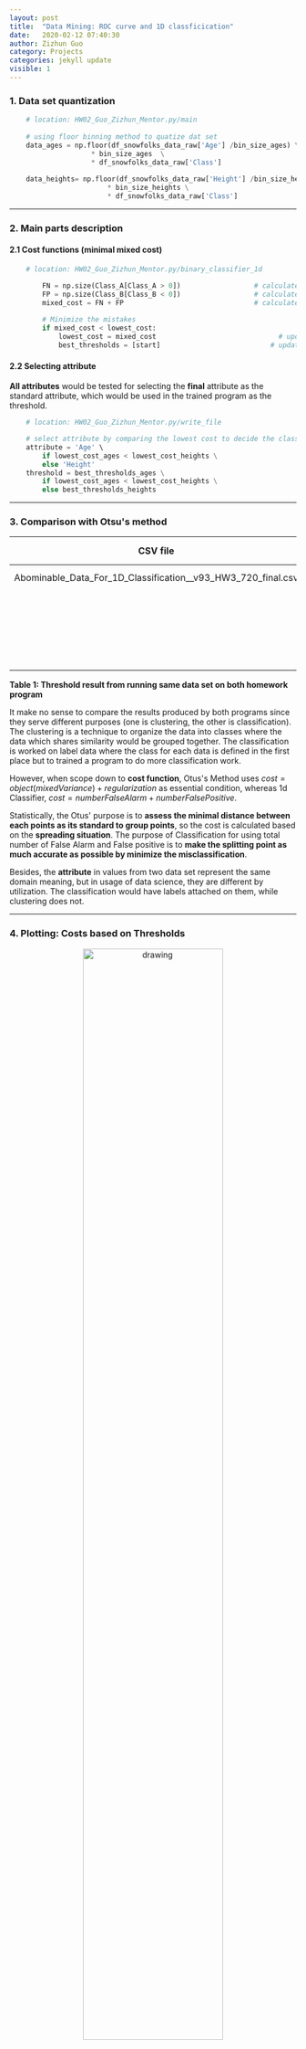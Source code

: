 ```yaml
---
layout: post
title:  "Data Mining: ROC curve and 1D classficication"
date:   2020-02-12 07:40:30
author: Zizhun Guo
category: Projects
categories: jekyll update
visible: 1
---
```



### 1. Data set quantization 

```python
    # location: HW02_Guo_Zizhun_Mentor.py/main
    
    # using floor binning method to quatize dat set
    data_ages = np.floor(df_snowfolks_data_raw['Age'] /bin_size_ages) \
                    * bin_size_ages  \
                    * df_snowfolks_data_raw['Class']
    
    data_heights= np.floor(df_snowfolks_data_raw['Height'] /bin_size_heights) \
                        * bin_size_heights \
                        * df_snowfolks_data_raw['Class']

```

---
### 2. Main parts description

#### 2.1 Cost functions (minimal mixed cost)
```python
    # location: HW02_Guo_Zizhun_Mentor.py/binary_classifier_1d

        FN = np.size(Class_A[Class_A > 0])                  # calculate the False Negatives
        FP = np.size(Class_B[Class_B < 0])                  # calculate the False Positives
        mixed_cost = FN + FP                                # calculate the mixed cost by adding up        
        
        # Minimize the mistakes
        if mixed_cost < lowest_cost:
            lowest_cost = mixed_cost                              # update the minimal cost
            best_thresholds = [start]                           # update the best threshold
```
#### 2.2 Selecting attribute
**All attributes** would be tested for selecting the **final** attribute as the standard attribute, which would be used in the trained program as the threshold.

```python
    # location: HW02_Guo_Zizhun_Mentor.py/write_file

    # select attribute by comparing the lowest cost to decide the classify rule
    attribute = 'Age' \
        if lowest_cost_ages < lowest_cost_heights \
        else 'Height'
    threshold = best_thresholds_ages \
        if lowest_cost_ages < lowest_cost_heights \
        else best_thresholds_heights
```
---

### 3. Comparison with Otsu's method

|CSV file|Program|Attibute|Threshold Value|
|---|---|---|---|
|Abominable_Data_For_1D_Classification__v93_HW3_720_final.csv|clustering: Otsu's Method|Age|**46.0**|
||  | Ht  | **145.0**  |
||classification: Minimal number of misclassification|Age|**50.0**|
||  | Height| **140.0** |

**Table 1: Threshold result from running same data set on both homework program**

It make no sense to compare the results produced by both programs since they serve different purposes (one is clustering, the other is classification). The clustering is a technique to organize the data into classes where the data which shares similarity would be grouped together. The classification is worked on label data where the class for each data is defined in the first place but to trained a program to do more classification work.

However, when scope down to **cost function**, Otus's Method uses $cost = object(mixedVariance) + regularization$ as essential condition, whereas 1d Classifier, $cost =  numberFalse Alarm + numberFalse Positive$.

Statistically, the Otus' purpose is to **assess the minimal distance between each points as its standard to group points**, so the cost is calculated based on the **spreading situation**. The purpose of Classification for using total number of False Alarm and False positive is to **make the splitting point as much accurate as possible by minimize the misclassification**.

Besides, the **attribute** in values from two data set represent the same domain meaning, but in usage of data science, they are different by utilization. The classification would have labels attached on them, while clustering does not.

---

### 4. Plotting: Costs based on Thresholds

<div style="text-align: center;">
   <img src="{{site.url}}/assets/Img-DM/HW02-costs_ages.png" alt="drawing" style="width: 70%;"/>
   <figcaption>Figure 1: Costs based on Age thresholds</figcaption>
</div>

*Best threshold has been marked by red verticle line.

<div style="text-align: center;">
   <img src="{{site.url}}/assets/Img-DM/HW02-costs_heights.png" alt="drawing" style="width: 70%;"/>
    <figcaption> Figure 2: Costs based on Heights thresholds</figcaption>
</div>


*Best threshold has been marked by red verticle line.
---

### 5. Plotting: ROC Curve

<div style="text-align: center;">
   <img src="{{site.url}}/assets/Img-DM/HW02-roc_curve.png" alt="drawing" style="width: 70%;"/>
   <figcaption>Figure 3: ROC Curve</figcaption>
</div>
*Axes square by ```plt.gca().set_aspect('equal', adjustable='box')```
*Indication showed by red dots with best threshold annotated
*There might be **multiple best thresholds** for a single attribute, conclusion would be posted in **Part 6**.


---

### 6. Conclusion
#### 6.1 What did I discovered?
The domain knowledge should be collected before setup the Cost Function. It determines which specific side to classify data set whereas if attribute is Height, Bhutan is on the left.

<div style="text-align: center;">
   <img src="{{site.url}}/assets/Img-DM/HW02-hist_ages.png" alt="drawing" style="width: 70%;"/>
   <figcaption>Figure 4: Histogram of Age attribute</figcaption>
</div>

*if Attribute is **Age**, Bhutan is on the **right** of historgram.

<div style="text-align: center;">
   <img src="{{site.url}}/assets/Img-DM/HW02-hist_heights.png" alt="drawing" style="width: 70%;"/>
   <figcaption>Figure 5: Histogram of Age attribute</figcaption>
</div>
*if Attribute is **Height**, Bhutan is on the **left** of historgram.


The Splitting Point (**Best thresholds**) tends to be **centerlized** at points range where **most samples** lying on (condense part).


#### 6.2 Which attribute did I use?
**Height**
It has the best ROC curves, all points of the **height** line is above ones on **age** line, which indicating less number of misclassification
since they were calculated by sum of FAR and FNR, best point is expected to have high y-coordinate and low x-coordinate.

For scenerios that has disparate distribution on both Age distribution and Height distribution. The program is smart enough to detect which attribute to select. 

See Implementation at **2.3 Selecting attribute**

#### 6.3 Were the results what I expected?
|Labels|Prediction|Results|
|---|---|---|
|+|+|Correct|
|-|-|Correct|
|-|-|Correct|
|-|-|Correct|
|+|-|Wrong|
|-|-|Correct|
|-|-|Correct|
|-|-|Correct|
|+|+|Correct|
|+|+|Correct|
|+|-|Wrong|
|+|-|Wrong|
|-|-|Correct|
|-|+|Wrong|
|+|+|Correct|
|+|+|Correct|

**Table 2: Classification Accuracy**

Summary: correct: **12**; wrong: **4**; total: **16**

$CorrectnessRate = numCorrect / TotalNum = 12/16 = 0.75$

The accuracy of current classifer model is **75%**. Validated by validation CSV file. This is my expectation, since the homework documents said there would be no perfect classification in this case. So 75% is a number which somehow can indicate that.

#### 6.4 What was surprising?
What maybe shocked is the accuracy is low. It will give a wrong prediction every 3 out of 4 given data record. However, since this is a simple classification model, it does not surprise much. On the other hand, **if the accuracy for one model is too high more than expectation, this could be wrong, since higher accuracy towards one specific data set tends make it overfitting.** - by the concept of **Accuracy Paradox**.

#### 6.5 Was there anything particularly challenging?
Selection of data structure to contain data that required for each plotting task.

<div style="text-align: center;">
   <img src="{{site.url}}/assets/Img-DM/HW02-test_mult_roc.png" alt="drawing" style="width: 70%;"/>
   <figcaption>Figure 6: Fake ROC curve with made up multiple point with lowest costs plotted</figcaption>
</div>

As homework document described, _"Caution, there may be more than one of them"_, so there must implemente a data strutrue that is able to contains all roc points with lowest cost, and can be plotted them in the same ROC curve figure.
So here is how to implemented in homework:
```python 
    # Data structure [[(x1, y1), threshold1],...,[(xn, yn), thresholdn]]
    for roc_point_with_lowest_cost in roc_points_with_lowest_cost:
        for roc_point_with_lowest_cost_duplicate in roc_point_with_lowest_cost:
            plt.plot(roc_point_with_lowest_cost_duplicate[0], 
                    roc_point_with_lowest_cost_duplicate[1], 
                    'ro')
            plt.annotate(roc_point_with_lowest_cost_duplicate[2], 
                        (roc_point_with_lowest_cost_duplicate[0], 
                        roc_point_with_lowest_cost_duplicate[1]))
```

So data structure contains these info looks like this:
$ [[(x1, y1), threshold1],...,[(xn, yn), thresholdn]]$ A list of list that contains a coordinate tuple and a matching best threshold

**Break Ties**
This is the other name for descibing this siatution. So in order to break ties, a **regularization** could be added to help select the best threshold. Here in my cases, my regularization is set to be a check condition whereas if the attribute selected is **Age**, it selects the lowest best threshold, while if it is **Height** attribute, so to choose the highest best threshold.

This is designed towards classifying as much Bhutan animals as possible so while the best thresholds have the same number of misclassification, the **one with highest True Positive Rate** would be selected even though the higher False Positives Rates followed. The purpose is taking **the greatest probablity to classify correct Bhutan**, so the misclassfied Assam is what we have to take in the same time.

In codes implementation, the first best threshold would be select if distribution is Age-like, while the last best threshold would be chosen if distribution is built under attribute of Height.

```python
    # location: HW02_GUO_Zizhun_trained.py/main

    # based on domain knowledge to choose which side to classify as Assam or Bhutan
    if attribute == 'Age':
        for val in data:
            if val <= threshold[0]: # select first best threshold
                print('- 1')
            else:
                print('+ 1')
    if attribute == 'Height':
        for val in data:
            if val <= threshold[np.size(threshold) - 1]: # select the last best threshold
                print('+ 1')
            else:
                print('- 1')
```

#### 6.6 Did anything go wrong?

ROC curve without domain knowledge may casue single side classification.

![wrong_roc](/assets/wrong_roc.png)
<div style="text-align: center;">
   <img src="{{site.url}}/assets/Img-DM/HW02-wrong_roc.png" alt="drawing" style="width: 70%;"/>
   <figcaption>Figure 7: Early stage of plotting ROC curve with no check condition on which side to classify</figcaption>
</div>

At the begining of development, I did not know about the distribution of the dataset, so I assumed all Brutan animals spreaded as larger ages and greater heights, but only after I plot the rough ROC curve (to observe the shape) did I realize I had missed the information of distribution. Later then after plotting the histogram, it helped to imporved the classification function.

---
This works is used for Course CSCI720. Do not spread it if it is unauthorized.